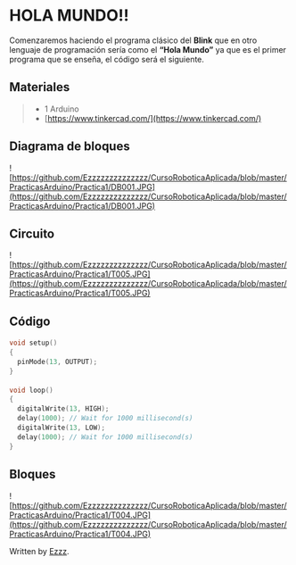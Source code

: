 # HOLA MUNDO!! 

Comenzaremos haciendo el programa clásico del **Blink** que en otro lenguaje de programación sería como el **“Hola Mundo”** ya que es el primer programa que se enseña, el código será el siguiente. 

## Materiales
> - 1 Arduino
> - [https://www.tinkercad.com/](https://www.tinkercad.com/)

## Diagrama de bloques
![https://github.com/Ezzzzzzzzzzzzzz/CursoRoboticaAplicada/blob/master/PracticasArduino/Practica1/DB001.JPG](https://github.com/Ezzzzzzzzzzzzzz/CursoRoboticaAplicada/blob/master/PracticasArduino/Practica1/DB001.JPG)

## Circuito

![https://github.com/Ezzzzzzzzzzzzzz/CursoRoboticaAplicada/blob/master/PracticasArduino/Practica1/T005.JPG](https://github.com/Ezzzzzzzzzzzzzz/CursoRoboticaAplicada/blob/master/PracticasArduino/Practica1/T005.JPG)

## Código  
```c
void setup()
{
  pinMode(13, OUTPUT);
}

void loop()
{
  digitalWrite(13, HIGH);
  delay(1000); // Wait for 1000 millisecond(s)
  digitalWrite(13, LOW);
  delay(1000); // Wait for 1000 millisecond(s)
}
```
## Bloques 
![https://github.com/Ezzzzzzzzzzzzzz/CursoRoboticaAplicada/blob/master/PracticasArduino/Practica1/T004.JPG](https://github.com/Ezzzzzzzzzzzzzz/CursoRoboticaAplicada/blob/master/PracticasArduino/Practica1/T004.JPG)




Written by  [Ezzz](https://ezzzzzzzzzzzzzz.github.io/).
<!--stackedit_data:
eyJoaXN0b3J5IjpbMTg0MDk0ODIxNSwtMjA1MjY1NDMyMV19
-->